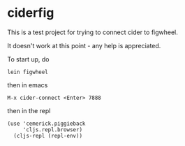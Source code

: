 # ciderfig

This is a test project for trying to connect cider to figwheel.

It doesn't work at this point - any help is appreciated.

To start up, do

```
lein figwheel
```

then in emacs

```
M-x cider-connect <Enter> 7888
```

then in the repl

```
(use 'cemerick.piggieback
     'cljs.repl.browser)
  (cljs-repl (repl-env))
```
